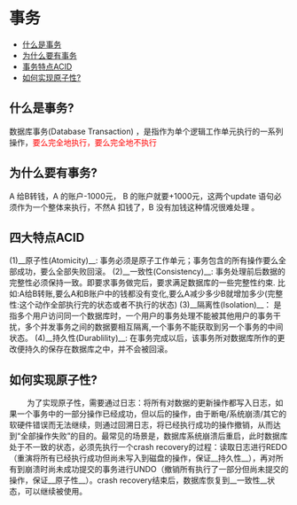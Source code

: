 # 事务  
- [什么是事务](#1)  
- [为什么要有事务](#2)  
- [事务特点ACID](#3)  
- [如何实现原子性?](#4)

<h2 id="1">什么是事务?</h2>
数据库事务(Database Transaction) ，是指作为单个逻辑工作单元执行的一系列操作，<font color=red>要么完全地执行，要么完全地不执行</font>  
<h2 id="2">为什么要有事务?</h2>
A 给B转钱，A 的账户-1000元， B 的账户就要+1000元，这两个update 语句必须作为一个整体来执行，不然A 扣钱了，B 没有加钱这种情况很难处理 。
<h2 id="1">四大特点ACID</h2> 
(1)__原子性(Atomicity)__:  
事务必须是原子工作单元；事务包含的所有操作要么全部成功，要么全部失败回滚。  
(2)__一致性(Consistency)__:  
事务处理前后数据的完整性必须保持一致。即要求事务做完后，要求满足数据库的一些完整性约束.  
比如:A给B转账,要么A和B账户中的钱都没有变化,要么A减少多少B就增加多少(完整性:这个动作全部执行完的状态或者不执行的状态)  
(3)__隔离性(Isolation)__：  
是指多个用户访问同一个数据库时，一个用户的事务处理不能被其他用户的事务干扰，多个并发事务之间的数据要相互隔离,一个事务不能获取到另一个事务的中间状态。  
(4)__持久性(Durablility)__:  
在事务完成以后，该事务所对数据库所作的更改便持久的保存在数据库之中，并不会被回滚。  

<h2 id="4">如何实现原子性?</h2>
&emsp;&emsp; 为了实现原子性，需要通过日志：将所有对数据的更新操作都写入日志，如果一个事务中的一部分操作已经成功，但以后的操作，由于断电/系统崩溃/其它的软硬件错误而无法继续，则通过回溯日志，将已经执行成功的操作撤销，从而达到“全部操作失败”的目的。最常见的场景是，数据库系统崩溃后重启，此时数据库处于不一致的状态，必须先执行一个crash
recovery的过程：读取日志进行REDO（重演将所有已经执行成功但尚未写入到磁盘的操作，保证__持久性__），再对所有到崩溃时尚未成功提交的事务进行UNDO（撤销所有执行了一部分但尚未提交的操作，保证__原子性__）。crash
recovery结束后，数据库恢复到__一致性__状态，可以继续被使用。


